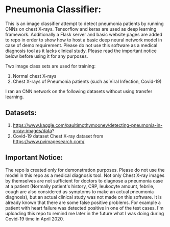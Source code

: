 # Pneumonia Classifier:
This is an image classifier attempt to detect pneumonia patients by running CNNs on chest X-rays.
Tensorflow and keras are used as deep learning framework. Additionally a Flask server and basic website pages are added to repo in order to show how to host a basic deep neural network model in case of demo requirement. Please do not use this software as a medical diagnosis tool as it lacks clinical study. Please read the important notice below before using it for any purposes.

Two image class sets are used for training: 
  1. Normal chest X-rays 
  2. Chest X-rays of Pneumonia patients (such as Viral Infection, Covid-19) 
  
I ran an CNN network on the following datasets without using transfer learning. 

## Datasets:
  1. https://www.kaggle.com/paultimothymooney/detecting-pneumonia-in-x-ray-images/data?
  2. Covid-19 dataset Chest X-ray dataset from https://www.pyimagesearch.com/ 

## Important Notice:
The repo is created only for demonstration purposes. Please do not use the model in this repo as a medical diagnosis tool. Not only Chest X-ray images by themselves are not sufficient for doctors to diagnose a pneumonia case at a patient (Normally patient's history, CRP, leukocyte amount, febrile, cough are also considered as symptoms to make an actual pneumonia diagnosis), but an actual clinical study was not made on this software. It is already known that there are some false positive problems. For example a patient with heart failure was detected positive in one of the test cases. I'm uploading this repo to remind me later in the future what I was doing during Covid-19 time in April 2020.
